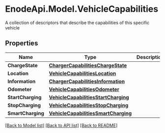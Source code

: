 # EnodeApi.Model.VehicleCapabilities
A collection of descriptors that describe the capabilities of this specific vehicle

## Properties

Name | Type | Description | Notes
------------ | ------------- | ------------- | -------------
**ChargeState** | [**ChargerCapabilitiesChargeState**](ChargerCapabilitiesChargeState.md) |  | 
**Location** | [**VehicleCapabilitiesLocation**](VehicleCapabilitiesLocation.md) |  | 
**Information** | [**ChargerCapabilitiesInformation**](ChargerCapabilitiesInformation.md) |  | 
**Odometer** | [**VehicleCapabilitiesOdometer**](VehicleCapabilitiesOdometer.md) |  | 
**StartCharging** | [**VehicleCapabilitiesStartCharging**](VehicleCapabilitiesStartCharging.md) |  | 
**StopCharging** | [**VehicleCapabilitiesStopCharging**](VehicleCapabilitiesStopCharging.md) |  | 
**SmartCharging** | [**VehicleCapabilitiesSmartCharging**](VehicleCapabilitiesSmartCharging.md) |  | 

[[Back to Model list]](../README.md#documentation-for-models) [[Back to API list]](../README.md#documentation-for-api-endpoints) [[Back to README]](../README.md)

